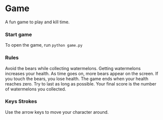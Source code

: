 # Game

A fun game to play and kill time.

### Start game

To open the game, run `python game.py`

### Rules

Avoid the bears while collecting watermelons. Getting watermelons increases your health. As time goes on, more bears appear on the screen. If you touch the bears, you lose health. The game ends when your health reaches zero. Try to last as long as possible. Your final score is the number of watermelons you collected.

### Keys Strokes

Use the arrow keys to move your character around.